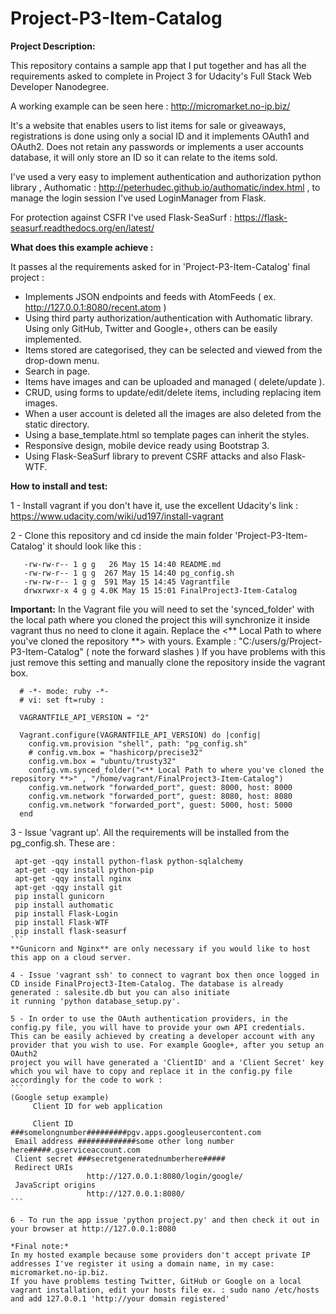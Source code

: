 # Project-P3-Item-Catalog

**Project Description:**

This repository contains a sample app that I put together and has all the requirements asked to complete
in Project 3 for Udacity's Full Stack Web Developer Nanodegree.

A working example can be seen here : http://micromarket.no-ip.biz/

It's a website that enables users to list items for sale or giveaways, registrations is done using only a
social ID and it implements OAuth1 and OAuth2. Does not retain any passwords or implements a user accounts
database, it will only store an ID so it can relate to the items sold.

I've used a very easy to implement authentication and authorization python library , Authomatic :
 http://peterhudec.github.io/authomatic/index.html
, to manage the login session I've used LoginManager from Flask.

For protection against CSFR I've used Flask-SeaSurf : https://flask-seasurf.readthedocs.org/en/latest/

**What does this example achieve :**

It passes al the requirements asked for in 'Project-P3-Item-Catalog' final project :
 - Implements JSON endpoints and feeds with AtomFeeds ( ex. http://127.0.0.1:8080/recent.atom )
 - Using third party authorization/authentication with Authomatic library. Using only GitHub, Twitter and Google+, others can be easily implemented.
 - Items stored are categorised, they can be selected and viewed from the drop-down menu.
 - Search in page.
 - Items have images and can be uploaded and managed ( delete/update ).
 - CRUD, using forms to update/edit/delete items, including replacing item images.
 - When a user account is deleted all the images are also deleted from the static directory.
 - Using a base_template.html so template pages can inherit the styles.
 - Responsive design, mobile device ready using Bootstrap 3.
 - Using Flask-SeaSurf library to prevent CSRF attacks and also Flask-WTF.

**How to install and test:**

1 - Install vagrant if you don't have it, use the excellent Udacity's link : https://www.udacity.com/wiki/ud197/install-vagrant

2 - Clone this repository and cd inside the main folder 'Project-P3-Item-Catalog' it should look like this :

 ```
    -rw-rw-r-- 1 g g   26 May 15 14:40 README.md
    -rw-rw-r-- 1 g g  267 May 15 14:40 pg_config.sh
    -rw-rw-r-- 1 g g  591 May 15 14:45 Vagrantfile
    drwxrwxr-x 4 g g 4.0K May 15 15:01 FinalProject3-Item-Catalog

 ```
 **Important:**
 In the Vagrant file you will need to set the 'synced_folder' with the local path where you cloned the project
 this will synchronize it inside vagrant thus no need to clone it again. Replace the
  <** Local Path to where you've cloned the repository **> with yours. Example : "C:/users/g/Project-P3-Item-Catalog"
 ( note the forward slashes ) If you have problems with this just remove this setting and manually clone the repository
  inside the vagrant box.
  ```
    # -*- mode: ruby -*-
    # vi: set ft=ruby :

    VAGRANTFILE_API_VERSION = "2"

    Vagrant.configure(VAGRANTFILE_API_VERSION) do |config|
      config.vm.provision "shell", path: "pg_config.sh"
      # config.vm.box = "hashicorp/precise32"
      config.vm.box = "ubuntu/trusty32"
      config.vm.synced_folder("<** Local Path to where you've cloned the repository **>" , "/home/vagrant/FinalProject3-Item-Catalog")
      config.vm.network "forwarded_port", guest: 8000, host: 8000
      config.vm.network "forwarded_port", guest: 8080, host: 8080
      config.vm.network "forwarded_port", guest: 5000, host: 5000
    end

  ```
 3 - Issue 'vagrant up'. All the requirements will be installed from the pg_config.sh. These are :
   ``````
    apt-get -qqy install python-flask python-sqlalchemy
    apt-get -qqy install python-pip
    apt-get -qqy install nginx
    apt-get -qqy install git
    pip install gunicorn
    pip install authomatic
    pip install Flask-Login
    pip install Flask-WTF
    pip install flask-seasurf
   ```
   **Gunicorn and Nginx** are only necessary if you would like to host this app on a cloud server.

 4 - Issue 'vagrant ssh' to connect to vagrant box then once logged in CD inside FinalProject3-Item-Catalog. The database is already generated : salesite.db but you can also initiate
 it running 'python database_setup.py'.
 
 5 - In order to use the OAuth authentication providers, in the config.py file, you will have to provide your own API credentials.
 This can be easily achieved by creating a developer account with any provider that you wish to use. For example Google+, after you setup an OAuth2
 project you will have generated a 'ClientID' and a 'Client Secret' key which you wil have to copy and replace it in the config.py file
 accordingly for the code to work :
 ```
 (Google setup example)
        Client ID for web application
    
        Client ID ###somelongnumber#########pgv.apps.googleusercontent.com
    Email address #############some other long number here#####.gserviceaccount.com
    Client secret ###secretgeneratednumberhere#####
    Redirect URIs	
                    http://127.0.0.1:8080/login/google/
    JavaScript origins	
                    http://127.0.0.1:8080/
 ```

 6 - To run the app issue 'python project.py' and then check it out in your browser at http://127.0.0.1:8080

 *Final note:*
  In my hosted example because some providers don't accept private IP addresses I've register it using a domain name, in my case: micromarket.no-ip.biz.
  If you have problems testing Twitter, GitHub or Google on a local vagrant installation, edit your hosts file ex. : sudo nano /etc/hosts and add 127.0.0.1 'http://your domain registered'



 
 

